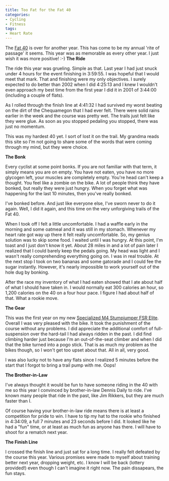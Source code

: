 ```yaml
---
title: Too Fat for the Fat 40
categories:
- Cycling
- Fitness
tags:
- Heart Rate
---
```


The [Fat 40](http://www.cheqfattire.com/) is over for another year. This has come to be my annual 'rite of passage' it seems. This year was as memorable as every other year. I just wish it was more positive! :-)
**The Ride**

The ride this year was grueling. Simple as that. Last year I had just snuck under 4 hours for the event finishing in 3:59:55. I was hopeful that I would meet that mark. That and finishing were my only objectives. I surely expected to do better than 2002 when I did 4:25:13 and I knew I wouldn't even approach my best time from the first year I did it in 2001 of 3:44:00 (including a couple of flats).

As I rolled through the finish line at 4:41:32 I had survived my worst beating on the dirt of the Chequamegon that I had ever felt. There were solid rains earlier in the week and the course was pretty wet. The trails just felt like they were glue. As soon as you stopped pedaling you stopped, there was just no momentum.

This was my hardest 40 yet. I sort of lost it on the trail. My grandma reads this site so I'm not going to share some of the words that were coming through my mind, but they were choice.

**The Bonk**

Every cyclist at some point bonks. If you are not familiar with that term, it simply means you are on empty. You have not eaten, you have no more glycogen left, your muscles are completely empty. You're head can't keep a thought. You feel like a zombie on the bike. A lot of people think they have bonked, but really they were just hungry. When you forget what was happening for the last 10 minutes, then you've really bonked.

I've bonked before. And just like everyone else, I've sworn never to do it again. Well, I did it again, and this time on the very unforgiving trails of the Fat 40.

When I took off I felt a little uncomfortable. I had a waffle early in the morning and some oatmeal and it was still in my stomach. Whenever my heart rate got way up there it felt really uncomfortable. So, my genius solution was to skip some food. I waited until I was hungry. At this point, I'm toast and I just don't know it yet. About 28 miles in and a lot of pain later I realized that I could barely keep the pedals going. My head was light and I wasn't really comprehending everything going on. I was in real trouble. At the next stop I took on two bananas and some gatorade and I could fee the sugar instantly. However, it's nearly impossible to work yourself out of the hole dug by bonking.

After the race my inventory of what I had eaten showed that I ate about half of what I should have taken in. I would normally eat 300 calories an hour, so 1,200 calories on the 40 on a four hour pace. I figure I had about half of that. What a rookie move.

**The Gear**

This was the first year on my new [Specialized M4 Stumpjumper FSR Elite](http://www.specialized.com/SBCBkModel.jsp?spid=6785). Overall I was very pleased with the bike. It took the punishment of the course without any problems. I did appreciate the additional comfort of full-suspension over the hard-tail I had always ridden in the past. I did find climbing harder just because I'm an out-of-the-seat climber and when I did that the bike turned into a pogo stick. That is as much my problem as the bikes though, so I won't get too upset about that. All in all, very good.

I was also lucky not to have any flats since I realized 5 minutes before the start that I forgot to bring a trail pump with me. Oops!

**The Brother-in-Law**

I've always thought it would be fun to have someone riding in the 40 with me so this year I convinced by brother-in-law Dennis Daily to ride. I've known many people that ride in the past, like Jim Rikkers, but they are much faster than I.

Of course having your brother-in-law ride means there is at least a competition for pride to win. I have to tip my hat to the rookie who finished in 4:34:09, a full 7 minutes and 23 seconds before I did. It looked like he had a "fun" time, or at least as much fun as anyone has there. I will have to shoot for a rematch next year.

**The Finish Line**

I crossed the finish line and just sat for a long time. I really felt defeated by the course this year. Various promises were made to myself about training better next year, dropping weight, etc. I know I will be back (lottery provided!) even though I can't imagine it right now. The pain dissapears, the fun stays.
